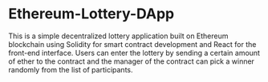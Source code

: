 # Ethereum-Lottery-DApp
 This is a simple decentralized lottery application built on Ethereum blockchain using Solidity for smart contract development and React for the front-end interface. Users can enter the lottery by sending a certain amount of ether to the contract and the manager of the contract can pick a winner randomly from the list of participants.
